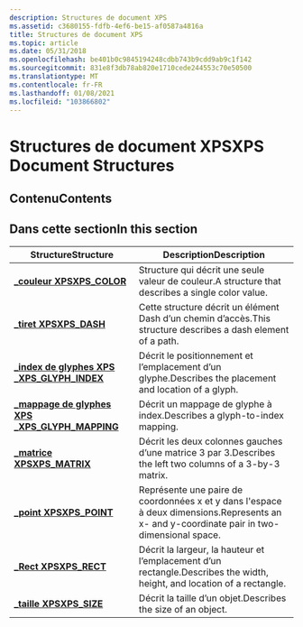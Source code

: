 ```yaml
---
description: Structures de document XPS
ms.assetid: c3680155-fdfb-4ef6-be15-af0587a4816a
title: Structures de document XPS
ms.topic: article
ms.date: 05/31/2018
ms.openlocfilehash: be401b0c9845194248cdbb743b9cdd9ab9c1f142
ms.sourcegitcommit: 831e8f3db78ab820e1710cede244553c70e50500
ms.translationtype: MT
ms.contentlocale: fr-FR
ms.lasthandoff: 01/08/2021
ms.locfileid: "103866802"
---
```

# <a name="xps-document-structures"></a><span data-ttu-id="264e9-103">Structures de document XPS</span><span class="sxs-lookup"><span data-stu-id="264e9-103">XPS Document Structures</span></span>

## <a name="contents"></a><span data-ttu-id="264e9-104">Contenu</span><span class="sxs-lookup"><span data-stu-id="264e9-104">Contents</span></span>

## <a name="in-this-section"></a><span data-ttu-id="264e9-105">Dans cette section</span><span class="sxs-lookup"><span data-stu-id="264e9-105">In this section</span></span>



| <span data-ttu-id="264e9-106">Structure</span><span class="sxs-lookup"><span data-stu-id="264e9-106">Structure</span></span>                                                   | <span data-ttu-id="264e9-107">Description</span><span class="sxs-lookup"><span data-stu-id="264e9-107">Description</span></span>                                                                 |
|-------------------------------------------------------------|-----------------------------------------------------------------------------|
| [<span data-ttu-id="264e9-108">**\_couleur XPS**</span><span class="sxs-lookup"><span data-stu-id="264e9-108">**XPS\_COLOR**</span></span>](xps-color.md)<br/>                  | <span data-ttu-id="264e9-109">Structure qui décrit une seule valeur de couleur.</span><span class="sxs-lookup"><span data-stu-id="264e9-109">A structure that describes a single color value.</span></span><br/>                 |
| [<span data-ttu-id="264e9-110">**\_tiret XPS**</span><span class="sxs-lookup"><span data-stu-id="264e9-110">**XPS\_DASH**</span></span>](/windows/win32/api/xpsobjectmodel/ns-xpsobjectmodel-xps_dash)<br/>                    | <span data-ttu-id="264e9-111">Cette structure décrit un élément Dash d’un chemin d’accès.</span><span class="sxs-lookup"><span data-stu-id="264e9-111">This structure describes a dash element of a path.</span></span><br/>               |
| [<span data-ttu-id="264e9-112">**\_index de glyphes XPS \_**</span><span class="sxs-lookup"><span data-stu-id="264e9-112">**XPS\_GLYPH\_INDEX**</span></span>](/windows/win32/api/xpsobjectmodel/ns-xpsobjectmodel-xps_glyph_index)<br/>     | <span data-ttu-id="264e9-113">Décrit le positionnement et l’emplacement d’un glyphe.</span><span class="sxs-lookup"><span data-stu-id="264e9-113">Describes the placement and location of a glyph.</span></span><br/>                 |
| [<span data-ttu-id="264e9-114">**\_mappage de glyphes XPS \_**</span><span class="sxs-lookup"><span data-stu-id="264e9-114">**XPS\_GLYPH\_MAPPING**</span></span>](/windows/win32/api/xpsobjectmodel/ns-xpsobjectmodel-xps_glyph_mapping)<br/> | <span data-ttu-id="264e9-115">Décrit un mappage de glyphe à index.</span><span class="sxs-lookup"><span data-stu-id="264e9-115">Describes a glyph-to-index mapping.</span></span><br/>                              |
| [<span data-ttu-id="264e9-116">**\_matrice XPS**</span><span class="sxs-lookup"><span data-stu-id="264e9-116">**XPS\_MATRIX**</span></span>](/windows/win32/api/xpsobjectmodel/ns-xpsobjectmodel-xps_matrix)<br/>                | <span data-ttu-id="264e9-117">Décrit les deux colonnes gauches d’une matrice 3 par 3.</span><span class="sxs-lookup"><span data-stu-id="264e9-117">Describes the left two columns of a 3-by-3 matrix.</span></span><br/>               |
| [<span data-ttu-id="264e9-118">**\_point XPS**</span><span class="sxs-lookup"><span data-stu-id="264e9-118">**XPS\_POINT**</span></span>](/windows/win32/api/xpsobjectmodel/ns-xpsobjectmodel-xps_point)<br/>                  | <span data-ttu-id="264e9-119">Représente une paire de coordonnées x et y dans l'espace à deux dimensions.</span><span class="sxs-lookup"><span data-stu-id="264e9-119">Represents an x- and y-coordinate pair in two-dimensional space.</span></span><br/> |
| [<span data-ttu-id="264e9-120">**\_Rect XPS**</span><span class="sxs-lookup"><span data-stu-id="264e9-120">**XPS\_RECT**</span></span>](/windows/win32/api/xpsobjectmodel/ns-xpsobjectmodel-xps_rect)<br/>                    | <span data-ttu-id="264e9-121">Décrit la largeur, la hauteur et l’emplacement d’un rectangle.</span><span class="sxs-lookup"><span data-stu-id="264e9-121">Describes the width, height, and location of a rectangle.</span></span><br/>        |
| [<span data-ttu-id="264e9-122">**\_taille XPS**</span><span class="sxs-lookup"><span data-stu-id="264e9-122">**XPS\_SIZE**</span></span>](/windows/win32/api/xpsobjectmodel/ns-xpsobjectmodel-xps_size)<br/>                    | <span data-ttu-id="264e9-123">Décrit la taille d’un objet.</span><span class="sxs-lookup"><span data-stu-id="264e9-123">Describes the size of an object.</span></span><br/>                                 |



 

 

 




